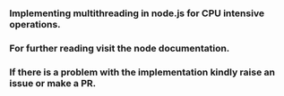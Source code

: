 ### Implementing multithreading in node.js for CPU intensive operations.

### For further reading visit the node documentation.

### If there is a problem with the implementation kindly raise an issue or make a PR.
